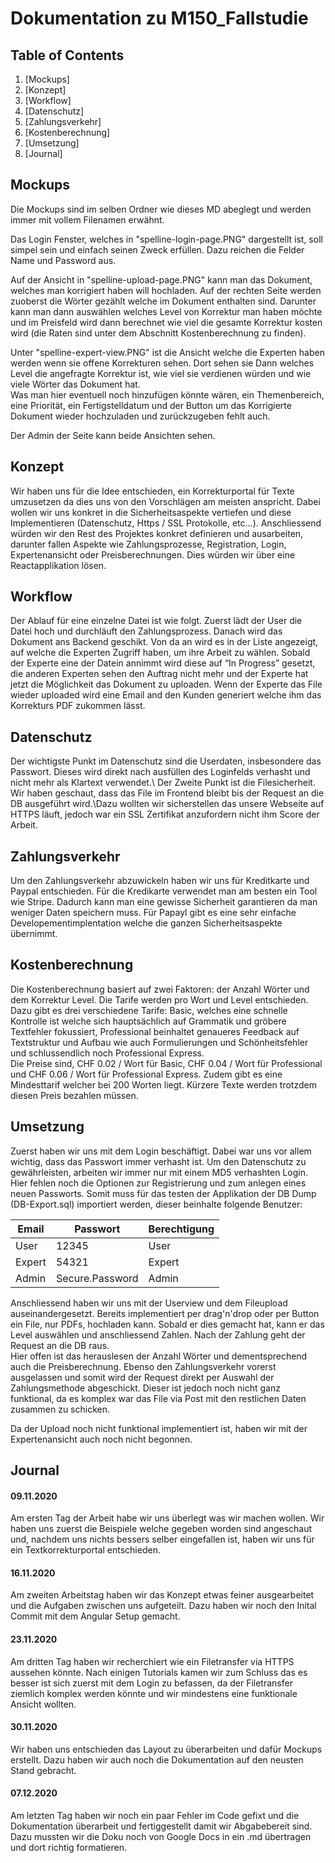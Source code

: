 # Dokumentation zu M150_Fallstudie

## Table of Contents
1. [Mockups]
2. [Konzept] 
3. [Workflow] 
4. [Datenschutz] 
5. [Zahlungsverkehr]
6. [Kostenberechnung]
7. [Umsetzung] 
8. [Journal] 

## Mockups
Die Mockups sind im selben Ordner wie dieses MD abeglegt und werden immer mit vollem Filenamen erwähnt.

Das Login Fenster, welches in "spelline-login-page.PNG" dargestellt ist, soll simpel sein und einfach seinen Zweck 
erfüllen. Dazu reichen die Felder Name und Password aus.

Auf der Ansicht in "spelline-upload-page.PNG" kann man das Dokument, welches man korrigiert haben will hochladen. 
Auf der rechten Seite werden zuoberst die Wörter gezählt welche im Dokument enthalten sind. Darunter kann man dann 
auswählen welches Level von Korrektur man haben möchte und im Preisfeld wird dann berechnet wie viel die gesamte 
Korrektur kosten wird (die Raten sind unter dem Abschnitt Kostenberechnung zu finden).

Unter "spelline-expert-view.PNG" ist die Ansicht welche die Experten haben werden wenn sie offene Korrekturen sehen. 
Dort sehen sie Dann welches Level die angefragte Korrektur ist, wie viel sie verdienen würden und wie viele Wörter das 
Dokument hat.\
Was man hier eventuell noch hinzufügen könnte wären, ein Themenbereich, eine Priorität, ein Fertigstelldatum und der 
Button um das Korrigierte Dokument wieder hochzuladen und zurückzugeben fehlt auch.

Der Admin der Seite kann beide Ansichten sehen.

## Konzept
Wir haben uns für die Idee entschieden, ein Korrekturportal für Texte umzusetzen da dies uns von den Vorschlägen am 
meisten anspricht. Dabei wollen wir uns konkret in die Sicherheitsaspekte vertiefen und diese Implementieren 
(Datenschutz, Https / SSL Protokolle, etc…). Anschliessend würden wir den Rest des Projektes konkret definieren und 
ausarbeiten, darunter fallen Aspekte wie Zahlungsprozesse, Registration, Login, Expertenansicht oder Preisberechnungen. 
Dies würden wir über eine Reactapplikation lösen.

## Workflow
Der Ablauf für eine einzelne Datei ist wie folgt. Zuerst lädt der User die Datei hoch und durchläuft den Zahlungsprozess. 
Danach wird das Dokument ans Backend geschikt. Von da an wird es in der Liste angezeigt, auf welche die Experten Zugriff 
haben, um ihre Arbeit zu wählen. Sobald der Experte eine der Datein annimmt wird diese auf “In Progress” gesetzt, die 
anderen Experten sehen den Auftrag nicht mehr und der Experte hat jetzt die Möglichkeit das Dokument zu uploaden. Wenn 
der Experte das File wieder uploaded wird eine Email and den Kunden generiert welche ihm das Korrekturs PDF zukommen lässt.

## Datenschutz
Der wichtigste Punkt im Datenschutz sind die Userdaten, insbesondere das Passwort. Dieses wird direkt nach ausfüllen des 
Loginfelds verhasht und nicht mehr als Klartext verwendet.\ Der Zweite Punkt ist die Filesicherheit. Wir haben geschaut, 
dass das File im Frontend bleibt bis der Request an die DB ausgeführt wird.\Dazu wollten wir sicherstellen das unsere 
Webseite auf HTTPS läuft, jedoch war ein SSL Zertifikat anzufordern nicht ihm Score der Arbeit.

## Zahlungsverkehr
Um den Zahlungsverkehr abzuwickeln haben wir uns für Kreditkarte und Paypal entschieden. Für die Kredikarte verwendet 
man am besten ein Tool wie Stripe. Dadurch kann man eine gewisse Sicherheit garantieren da man weniger Daten speichern 
muss. Für Papayl gibt es eine sehr einfache Developementimplentation welche die ganzen Sicherheitsaspekte übernimmt.

## Kostenberechnung
Die Kostenberechnung basiert auf zwei Faktoren: der Anzahl Wörter und dem Korrektur Level. Die Tarife werden pro Wort 
und Level entschieden. Dazu gibt es drei verschiedene Tarife: Basic, welches eine schnelle Kontrolle ist welche sich 
hauptsächlich auf Grammatik und gröbere Textfehler fokussiert, Professional beinhaltet genaueres Feedback auf Textstruktur 
und Aufbau wie auch Formulierungen und Schönheitsfehler und schlussendlich noch Professional Express.\
Die Preise sind, CHF 0.02 / Wort für Basic, CHF 0.04 / Wort für Professional und CHF 0.06 / Wort für Professional Express. 
Zudem gibt es eine Mindesttarif welcher bei 200 Worten liegt. Kürzere Texte werden trotzdem diesen Preis bezahlen müssen.

## Umsetzung
Zuerst haben wir uns mit dem Login beschäftigt. Dabei war uns vor allem wichtig, dass das Passwort immer verhasht ist. 
Um den Datenschutz zu gewährleisten, arbeiten wir immer nur mit einem MD5 verhashten Login.\
Hier fehlen noch die Optionen zur Registrierung und zum anlegen eines neuen Passworts. Somit muss für das testen der 
Applikation der DB Dump (DB-Export.sql) importiert werden, dieser beinhalte folgende Benutzer:

Email | Passwort | Berechtigung
---|---|---|
User|12345|User
Expert|54321|Expert
Admin|Secure.Password|Admin

Anschliessend haben wir uns mit der Userview und dem Fileupload auseinandergesetzt. Bereits implementiert per drag'n'drop 
oder per Button ein File, nur PDFs, hochladen kann. Sobald er dies gemacht hat, kann er das Level auswählen und 
anschliessend Zahlen. Nach der Zahlung geht der Request an die DB raus.\
Hier offen ist das herauslesen der Anzahl Wörter und dementsprechend auch die Preisberechnung. Ebenso den 
Zahlungsverkehr vorerst  ausgelassen und somit wird der Request direkt per Auswahl der Zahlungsmethode abgeschickt. 
Dieser ist jedoch noch nicht ganz funktional, da es komplex war das File via Post mit den restlichen Daten zusammen zu 
schicken.

Da der Upload noch nicht funktional implementiert ist, haben wir mit der Expertenansicht auch noch nicht begonnen.
## Journal

#### 09.11.2020
Am ersten Tag der Arbeit habe wir uns überlegt was wir machen wollen. Wir haben uns zuerst die Beispiele welche gegeben 
worden sind angeschaut und, nachdem uns nichts bessers selber eingefallen ist, haben wir uns für ein Textkorrekturportal 
entschieden.

#### 16.11.2020
Am zweiten Arbeitstag haben wir das Konzept etwas feiner ausgearbeitet und die Aufgaben zwischen uns aufgeteilt. Dazu 
haben wir noch den Inital Commit mit dem Angular Setup gemacht.

#### 23.11.2020
Am dritten Tag haben wir recherchiert wie ein Filetransfer via HTTPS aussehen könnte. Nach einigen Tutorials kamen wir 
zum Schluss das es besser ist sich zuerst mit dem Login zu befassen, da der Filetransfer ziemlich komplex werden könnte 
und wir mindestens eine funktionale Ansicht wollten.

#### 30.11.2020
Wir haben uns entschieden das Layout zu überarbeiten und dafür Mockups erstellt. Dazu haben wir auch noch die Dokumentation 
auf den neusten Stand gebracht.

#### 07.12.2020
Am letzten Tag haben wir noch ein paar Fehler im Code gefixt und die Dokumentation überarbeit und fertiggestellt damit 
wir Abgabebereit sind. Dazu mussten wir die Doku noch von Google Docs in ein .md übertragen und dort richtig formatieren.